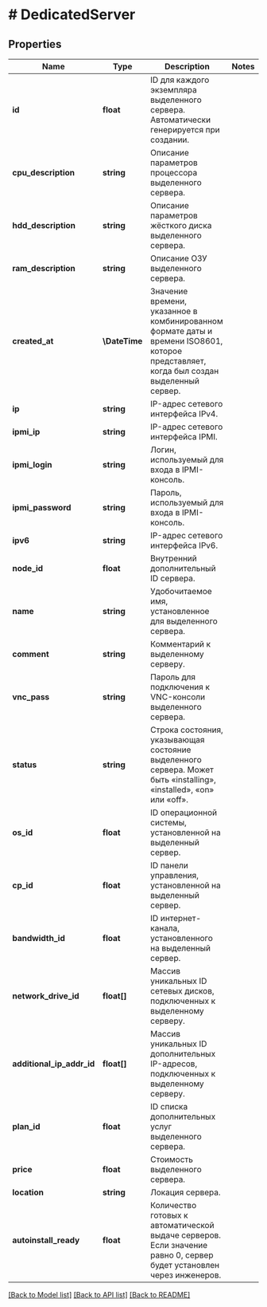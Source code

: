 # # DedicatedServer

## Properties

Name | Type | Description | Notes
------------ | ------------- | ------------- | -------------
**id** | **float** | ID для каждого экземпляра выделенного сервера. Автоматически генерируется при создании. |
**cpu_description** | **string** | Описание параметров процессора выделенного сервера. |
**hdd_description** | **string** | Описание параметров жёсткого диска выделенного сервера. |
**ram_description** | **string** | Описание ОЗУ выделенного сервера. |
**created_at** | **\DateTime** | Значение времени, указанное в комбинированном формате даты и времени ISO8601, которое представляет, когда был создан выделенный сервер. |
**ip** | **string** | IP-адрес сетевого интерфейса IPv4. |
**ipmi_ip** | **string** | IP-адрес сетевого интерфейса IPMI. |
**ipmi_login** | **string** | Логин, используемый для входа в IPMI-консоль. |
**ipmi_password** | **string** | Пароль, используемый для входа в IPMI-консоль. |
**ipv6** | **string** | IP-адрес сетевого интерфейса IPv6. |
**node_id** | **float** | Внутренний дополнительный ID сервера. |
**name** | **string** | Удобочитаемое имя, установленное для выделенного сервера. |
**comment** | **string** | Комментарий к выделенному серверу. |
**vnc_pass** | **string** | Пароль для подключения к VNC-консоли выделенного сервера. |
**status** | **string** | Строка состояния, указывающая состояние выделенного сервера. Может быть «installing», «installed», «on» или «off». |
**os_id** | **float** | ID операционной системы, установленной на выделенный сервер. |
**cp_id** | **float** | ID панели управления, установленной на выделенный сервер. |
**bandwidth_id** | **float** | ID интернет-канала, установленного на выделенный сервер. |
**network_drive_id** | **float[]** | Массив уникальных ID сетевых дисков, подключенных к выделенному серверу. |
**additional_ip_addr_id** | **float[]** | Массив уникальных ID дополнительных IP-адресов, подключенных к выделенному серверу. |
**plan_id** | **float** | ID списка дополнительных услуг выделенного сервера. |
**price** | **float** | Стоимость выделенного сервера. |
**location** | **string** | Локация сервера. |
**autoinstall_ready** | **float** | Количество готовых к автоматической выдаче серверов. Если значение равно 0, сервер будет установлен через инженеров. |

[[Back to Model list]](../../README.md#models) [[Back to API list]](../../README.md#endpoints) [[Back to README]](../../README.md)
